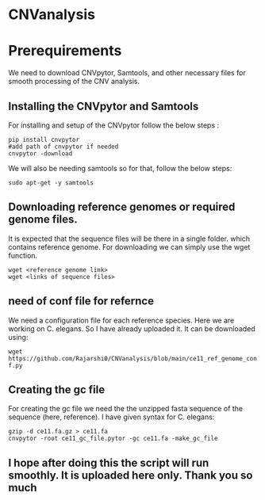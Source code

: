 # CNVanalysis

# Prerequirements

We need to download CNVpytor, Samtools, and other necessary files for smooth processing of the CNV analysis. 

## Installing the CNVpytor and Samtools

For installing and setup of the CNVpytor follow the below steps :

```
pip install cnvpytor
#add path of cnvpytor if needed
cnvpytor -download
```

We will also be needing samtools so for that, follow the below steps:
```
sudo apt-get -y samtools
```
## Downloading reference genomes or required genome files.

It is expected that the sequence files will be there in a single folder. which contains reference genome. For downloading we can simply use the wget function.

```
wget <reference genome link> 
wget <links of sequence files>
```

## need of conf file for refernce
We need a configuration file for each reference species. Here we are working on C. elegans. So I have already uploaded it. It can be downloaded using: 

```wget https://github.com/Rajarshi0/CNVanalysis/blob/main/ce11_ref_genome_conf.py```

## Creating the gc file 

For creating the gc file we need the the unzipped fasta sequence of the sequence (here, reference). I have given syntax for C. elegans: 

```
gzip -d ce11.fa.gz > ce11.fa
cnvpytor -root ce11_gc_file.pytor -gc ce11.fa -make_gc_file
```

## I hope after doing this the script will run smoothly. It is uploaded here only. Thank you so much

